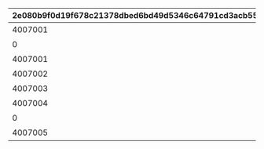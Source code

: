 |2e080b9f0d19f678c21378dbed6bd49d5346c64791cd3acb552c96e8a9c26ab7|c31d49466c904c638fcfec635e8b08138066c48b58edbddc817ff04cc5e12757|d393c869315cb9f2ceda44e6ab96613da2bd6669646a07a74aa815fb1f0e7801|5f303b330a4266589c772ef74c0c1a483de56c47fc2a1cea97edd8eec285ac0c|139a2cdeb8c906198b7238620fea73f229f2fa19d6b27cad124f2a7cd35a203d|db95a4c744392031348ad4f8ef8fbcdf87116e79f7603854a708a5b50c7150bf|64436280d9774bad27c68426efcdf0b32672c00ec834a4e45ec3d870c2b274db|37516176166679b92a4d2d0d3de0dca98b95266412dc469d2d6099b518c950a6|4e5740a84196ea35b083357eb1b4c01237ab3bc5cf5aab4e3073cb4ab2d33f24|
| --- | --- | --- | --- | --- | --- | --- | --- | --- |
|4007001|1002|1|2020/04/01|2020/04/02|0|2020/04/01 23:59:59|バトル オブ ランドソル|1|
|0|1002|2|2020/04/01|2020/04/02|1002001|2020/04/01 23:59:59|バトル オブ ランドソル|0|
|4007001|1002|3|2020/04/01|0|0|2020/04/01 23:59:59|バトル オブ ランドソル|2|
|4007002|1002|4|2020/04/01|0|0|2020/04/01 23:59:59|バトル オブ ランドソル|0|
|4007003|1002|5|2020/04/01|0|0|2020/04/01 23:59:59|バトル オブ ランドソル|0|
|4007004|1002|6|2020/04/01|0|0|2020/04/01 23:59:59|バトル オブ ランドソル|0|
|0|1002|7|2020/04/01|2020/04/02|0|2020/04/01 23:59:59|バトル オブ ランドソル|0|
|4007005|1002|8|2020/04/02|0|0|2020/04/08 23:59:59|バトル オブ ランドソル|0|